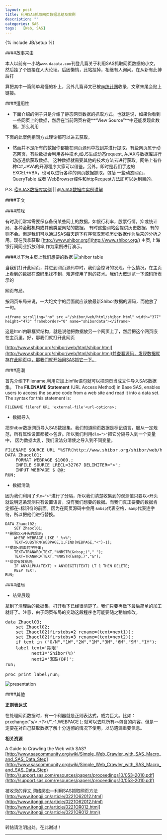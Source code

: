 ```yaml
---
layout: post
title: 利用SAS抓取网页数据总结及案例
description: ""
categories: SAS
tags:   [Web, SAS]
---
```

{% include JB/setup %}

####故事来由

本人以前有一小站`www.daaata.com`刊登几篇关于利用SAS抓取网页数据的小文，然后挂了个链接在人大论坛。后因懒惰，此站挂掉，相继有人询问。在从新有此博后打

算把其中一篇简单易懂的补上，另外几篇译文已被[@统计网](http://itongji.cn/)收录，文章末尾会贴上链接。

####适用性

*  下面介绍的例子只是介绍了静态网页数据的抓取方式。也就是说，如果你看到一些网页上的数据，然后在当前网页右键**“View Source”**中还能发现此数据，那么利用

下面的此案例相同方式理论都可以进去获取。

*  然而并不是所有的数据你都能在网页源码中找到并进行提取，有些网页属于动态网页，有些数据会利用各种技术,如JS生成动态request, AJAX与数据库进行动态通信获取数据。
这种数据就需要其他的技术方法去进行获取。网络上有各种C#,JAVA的开源程序大家可以借鉴。另外，即时是我们手边的EXCEL+VBA，也可以进行各种的网页数据抓取，包括
一些动态网页，QueryTable 或者 WebBrowser控件和httpRequest方法即可以达到目的。

P.S. [@AJAX数据库实例](http://www.w3school.com.cn/tiy/t.asp?f=ajax_database) || [@AJAX数据库实例讲解](http://www.w3school.com.cn/ajax/ajax_database.asp)


####正文

####前戏

有时我们常常需要保存备份某些网上的数据，如银行利率，股票行情，抑或统计局、各种金融机构或其他类型网站的数据。
有时这些网站会提供历史数据，有的则不会。但是我们可以通过SAS每天跑下程序获取累积历史数据作为后来的分析之用。现在我拿获取 
[http://www.shibor.org/](http://www.shibor.org/) 主页,上海银行间同业拆放利率,作为案例进行演示。

####以下为主页上我们想要的数据
![shibor table][Shibor]

当我们打开此网页，并进到网页源码中时，我们会惊讶的发现。什么情况，在主页上看到的数据在源码里找不到，难道使用了别的技术。我们大概浏览一下源码所表示的

网页布局。


按网页布局来说，一大坨文字的后面就应该放最新Shibor数据的源码，而他放了一句。

    <iframe scrolling="no" src ="/shibor/web/html/shibor.html" width="377" height="473" frameborder="0" name="shibordata"></iframe>


这是html内联框架结构，就是说他把数据放另一个网页上了，然后把这个网页嵌在主页里。好，那我们就打开此网页

[http://www.shibor.org/shibor/web/html/shibor.html](http://www.shibor.org/shibor/web/html/shibor.html)并查看源码，发现数据就存在此网页中，那我们就开始用SAS抓它一下。

####高潮

首先介绍下Filename,利用它加上infile语句就可以把网页当成文件导入SAS数据集。
The **FILENAME Statement** (URL Access Method) in Base SAS, enables users to access the source code from a web site and read it into a data set. The syntax for this statement is: 

    FILENAME fileref URL 'external-file'<url-options>;


*  数据导入

把Shibor数据网页导入SAS数据集。我们知道网页数据是标记语言，服从一定规范，所有属性设置都被`<>`包含。所以我们利用`dlm=">"`把它分隔导入到一个变量中，
因为数据太乱，我们没法分清使之导入到不同变量。

<pre>
FILENAME SOURCE URL "%STR(http://www.shibor.org/shibor/web/html/shibor.html)" DEBUG;
DATA Zhaocl01;
	FORMAT WEBPAGE $1000.;
	INFILE SOURCE LRECL=32767 DELIMITER=">";
	INPUT WEBPAGE $ @@;
RUN;
</pre>

*  数据清洗

因为我们利用了`dlm=">"`进行了分隔，所以我们清楚收集到的观测值只要以`<`开头就说明这条观测只有设置语言，没有我们想要的数据。而我们真正要要的数据肯
定都在`<`标识符的前面。因为在网页源码中会用 `&nbsp`代表空格，`&amp`代表连字符，所以把他们进行替换。


    DATA Zhaocl02;
    	SET Zhaocl01;
    **删除以<开头的观测;
    	WHERE WEBPAGE LIKE "_%<%";     
    	TEXT=SUBSTRN(WEBPAGE,1,FIND(WEBPAGE,"<")-1);  
    **提取<前面的字符串;
    	TEXT=TRANWRD(TEXT,"%NRSTR(&nbsp;)"," ");
    	TEXT=TRANWRD(TEXT,"%NRSTR(&amp;)","&");
    **保留有效观测;
    	IF ANYALPHA(TEXT) + ANYDIGIT(TEXT) LT 1 THEN DELETE;  
    	KEEP TEXT;
    RUN;


####结局

*  结果展现

拿到了清理后的数据集，打开看下已经很清楚了。我们只要再做下最后简单的加工就好了。注意，由于网页布局的变动这段程序也可能要随之稍加修改。

<pre>
data Zhaocl03;  
    set Zhaocl02;
    set Zhaocl02(firstobs=2 rename=(text=next1));  
    set Zhaocl02(firstobs=3 rename=(text=next2));  
    if text in ("O/N","1W","2W","1M","3M","6M","9M","1Y");  
    label text='期限'            
          next1='Shibor(%)'       
          next2='涨跌(BP)';   
run; 
 
proc print label;run;
</pre>
 
 
![presentation](http://img2081.poco.cn/mypoco/myphoto/20121230/05/17326974720121230054538087.jpg) 



####其他

**正则表达式**

在处理网页数据时，有一个利器就是正则表达式，威力巨大。比如：
    prxchange("s/<.+?>//",-1,WEBPAGE ); 
就可以去除所有`<>`包含的内容。但是一定要在对自己获取数据了解十分透彻的情况下使用，以防遗漏重要信息。

**相关资源**

A Guide to Crawling the Web with SAS?
[http://www.sascommunity.org/wiki/Simple_Web_Crawler_with_SAS_Macro_and_SAS_Data_Step](http://www.sascommunity.org/wiki/Simple_Web_Crawler_with_SAS_Macro_and_SAS_Data_Step)
[http://support.sas.com/resources/papers/proceedings10/053-2010.pdf](http://support.sas.com/resources/papers/proceedings10/053-2010.pdf)

被收录的译文,网络爬虫—利用SAS抓取网页方法
[http://www.itongji.cn/article/0221O62012.html](http://www.itongji.cn/article/0221O62012.html)
[http://www.itongji.cn/article/0221OR012.html](http://www.itongji.cn/article/0221OR012.html)

---
转帖请注明出处。在此谢过！ 

---


[Shibor]: http://img2081.poco.cn/mypoco/myphoto/20121230/05/17326974720121230053258013.jpg
